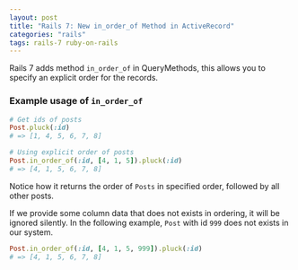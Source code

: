 ```yaml
---
layout: post
title: "Rails 7: New in_order_of Method in ActiveRecord"
categories: "rails"
tags: rails-7 ruby-on-rails
---
```


Rails 7 adds method `in_order_of` in QueryMethods, this allows you to specify an explicit order for the records.

### Example usage of `in_order_of`
```ruby
# Get ids of posts
Post.pluck(:id)
# => [1, 4, 5, 6, 7, 8]

# Using explicit order of posts
Post.in_order_of(:id, [4, 1, 5]).pluck(:id)
# => [4, 1, 5, 6, 7, 8]
```

Notice how it returns the order of `Posts` in specified order, followed by all other posts.

If we provide some column data that does not exists in ordering, it will be ignored silently. In the following example, `Post` with id `999` does not exists in our system.
```ruby
Post.in_order_of(:id, [4, 1, 5, 999]).pluck(:id)
# => [4, 1, 5, 6, 7, 8]
```
<br/>

